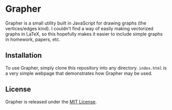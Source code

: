 # Grapher

Grapher is a small utility built in JavaScript for drawing graphs (the vertices/edges kind). I couldn't find a way of easily
making vectorized graphs in LaTeX, so this hopefully makes it easier to include simple graphs in homework, papers, etc.

## Installation

To use Grapher, simply clone this repository into any directory. `index.html` is a very simple webpage that demonstrates how Grapher may be used.

## License

Grapher is released under the [MIT License](LICENSE).
